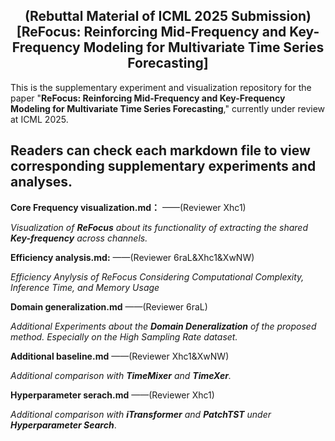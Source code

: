 <div align="center">
  <!-- <h1><b> Time-LLM </b></h1> -->
  <!-- <h2><b> Time-LLM </b></h2> -->
  <h2><b> (Rebuttal Material of ICML 2025 Submission) 
    [ReFocus: Reinforcing Mid-Frequency and Key-Frequency Modeling for Multivariate Time Series Forecasting]</b></h2>
</div>

This is the supplementary experiment and visualization repository for the paper "**ReFocus: Reinforcing Mid-Frequency and Key-Frequency Modeling for Multivariate Time Series Forecasting**," currently under review at ICML 2025.

## Readers can check each markdown file to view corresponding supplementary experiments and analyses.

**Core Frequency visualization.md：** 
——(Reviewer Xhc1)

*Visualization of **ReFocus** about its functionality of extracting the shared **Key-frequency** across channels.*

**Efficiency analysis.md:** 
——(Reviewer 6raL&Xhc1&XwNW)

*Efficiency Anylysis of ReFocus Considering Computational Complexity, Inference Time, and Memory Usage*

**Domain generalization.md** 
——(Reviewer 6raL)

*Additional Experiments about the **Domain Deneralization** of the proposed method. Especially on the High Sampling Rate dataset.*

**Additional baseline.md** 
——(Reviewer Xhc1&XwNW)

*Additional comparison with **TimeMixer** and **TimeXer**.*

**Hyperparameter serach.md**
——(Reviewer Xhc1)

*Additional comparison with **iTransformer** and **PatchTST** under **Hyperparameter Search***.





